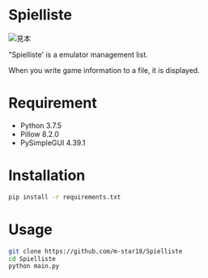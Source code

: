 # Spielliste

![見本](assets/spielliste.jpg)

"Spielliste' is a emulator management list.

When you write game information to a file, it is displayed.

# Requirement
 
* Python 3.7.5
* Pillow 8.2.0
* PySimpleGUI 4.39.1
 
# Installation
 
```bash
pip install -r requirements.txt
```
 
# Usage
 
```bash
git clone https://github.com/m-star18/Spielliste
cd Spielliste
python main.py
```

